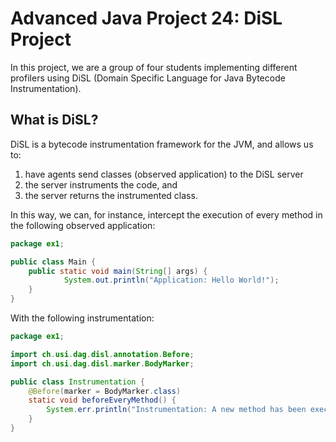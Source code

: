 # Advanced Java Project 24: DiSL Project

In this project, we are a group of four students implementing different profilers using DiSL (Domain Specific Language for Java Bytecode Instrumentation).

## What is DiSL?

DiSL is a bytecode instrumentation framework for the JVM, and allows us to: 

1. have agents send classes (observed application) to the DiSL server
2. the server instruments the code, and 
3. the server returns the instrumented class.

In this way, we can, for instance, intercept the execution of every method in the following observed application: 

```java
package ex1;

public class Main {
    public static void main(String[] args) {
		    System.out.println("Application: Hello World!");
    }   
}
```

With the following instrumentation:

```java
package ex1;

import ch.usi.dag.disl.annotation.Before;
import ch.usi.dag.disl.marker.BodyMarker;

public class Instrumentation {
    @Before(marker = BodyMarker.class)
    static void beforeEveryMethod() {
        System.err.println("Instrumentation: A new method has been executed.");
    }
}
```